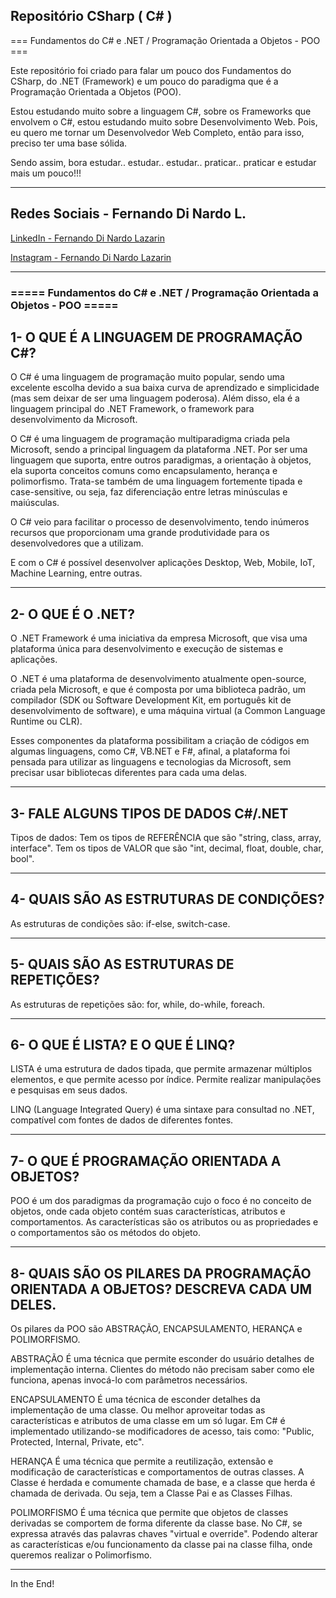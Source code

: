 ## Repositório CSharp ( C# ) ##

=== Fundamentos do C# e .NET / Programação Orientada a Objetos - POO ===

Este repositório foi criado para falar um pouco dos Fundamentos do CSharp, do .NET (Framework) e um pouco do paradigma que é a Programação Orientada a Objetos (POO).

Estou estudando muito sobre a linguagem C#, sobre os Frameworks que envolvem o C#, estou estudando muito sobre Desenvolvimento Web.
Pois, eu quero me tornar um Desenvolvedor Web Completo, então para isso, preciso ter uma base sólida.

Sendo assim, bora estudar.. estudar.. estudar.. praticar.. praticar e estudar mais um pouco!!!

---

## Redes Sociais - Fernando Di Nardo L.

[LinkedIn - Fernando Di Nardo Lazarin](https://www.linkedin.com/in/fernando-di-nardo-lazarin-82037975/)

[Instagram - Fernando Di Nardo Lazarin](https://www.instagram.com/fernando.dinardo/)

---

### ===== Fundamentos do C# e .NET / Programação Orientada a Objetos - POO =====

## 1- O QUE É A LINGUAGEM DE PROGRAMAÇÃO C#?

O C# é uma linguagem de programação muito popular, sendo uma excelente escolha devido a sua baixa curva de aprendizado 
e simplicidade (mas sem deixar de ser uma linguagem poderosa). 
Além disso, ela é a linguagem principal do .NET Framework, o framework para desenvolvimento da Microsoft.

O C# é uma linguagem de programação multiparadigma criada pela Microsoft, 
sendo a principal linguagem da plataforma .NET. Por ser uma linguagem que suporta, 
entre outros paradigmas, a orientação à objetos, ela suporta conceitos comuns como encapsulamento, herança e polimorfismo. 
Trata-se também de uma linguagem fortemente tipada e case-sensitive, 
ou seja, faz diferenciação entre letras minúsculas e maiúsculas.

O C# veio para facilitar o processo de desenvolvimento, 
tendo inúmeros recursos que proporcionam uma grande produtividade para os desenvolvedores que a utilizam.

E com o C# é possível desenvolver aplicações Desktop, Web, Mobile, IoT, Machine Learning, entre outras.

---

## 2- O QUE É O .NET?

O .NET Framework é uma iniciativa da empresa Microsoft, 
que visa uma plataforma única para desenvolvimento e execução de sistemas e aplicações. 

O .NET é uma plataforma de desenvolvimento atualmente open-source, criada pela Microsoft, 
e que é composta por uma biblioteca padrão, 
um compilador (SDK ou Software Development Kit, em português kit de desenvolvimento de software), 
e uma máquina virtual (a Common Language Runtime ou CLR).

Esses componentes da plataforma possibilitam a criação de códigos em algumas linguagens, como C#, VB.NET e F#, afinal, a plataforma foi pensada para utilizar as linguagens e tecnologias da Microsoft, sem precisar usar bibliotecas diferentes para cada uma delas.

---

## 3- FALE ALGUNS TIPOS DE DADOS C#/.NET

Tipos de dados:
Tem os tipos de REFERÊNCIA que são "string, class, array, interface".
Tem os tipos de VALOR que são "int, decimal, float, double, char, bool".

---

## 4- QUAIS SÃO AS ESTRUTURAS DE CONDIÇÕES?

As estruturas de condições são: if-else, switch-case.

---

## 5- QUAIS SÃO AS ESTRUTURAS DE REPETIÇÕES?

As estruturas de repetições são: for, while, do-while, foreach.

---

## 6- O QUE É LISTA? E O QUE É LINQ?

LISTA é uma estrutura de dados tipada, que permite armazenar múltiplos elementos, e que permite acesso por índice.
Permite realizar manipulações e pesquisas em seus dados.

LINQ (Language Integrated Query) é uma sintaxe para consultad no .NET, compatível com fontes de dados de diferentes fontes.

---

## 7- O QUE É PROGRAMAÇÃO ORIENTADA A OBJETOS?

POO é um dos paradigmas da programação cujo o foco é no conceito de objetos, 
onde cada objeto contém suas características, atributos e comportamentos.
As características são os atributos ou as propriedades e o comportamentos são os métodos do objeto.

---

## 8- QUAIS SÃO OS PILARES DA PROGRAMAÇÃO ORIENTADA A OBJETOS? DESCREVA CADA UM DELES.

Os pilares da POO são ABSTRAÇÃO, ENCAPSULAMENTO, HERANÇA e POLIMORFISMO.

ABSTRAÇÃO
É uma técnica que permite esconder do usuário detalhes de implementação interna.
Clientes do método não precisam saber como ele funciona, apenas invocá-lo com parâmetros necessários.

ENCAPSULAMENTO
É uma técnica de esconder detalhes da implementação de uma classe. Ou melhor aproveitar todas as características e atributos de uma classe em um só lugar.
Em C# é implementado utilizando-se modificadores de acesso, tais como: "Public, Protected, Internal, Private, etc".

HERANÇA
É uma técnica que permite a reutilização, extensão e modificação de características e comportamentos de outras classes. 
A Classe é herdada e comumente chamada de base, e a classe que herda é chamada de derivada. Ou seja, tem a Classe Pai e as Classes Filhas.

POLIMORFISMO
É uma técnica que permite que objetos de classes derivadas se comportem de forma diferente da classe base. 
No C#, se expressa através das palavras chaves "virtual e override". Podendo alterar as características e/ou funcionamento da classe pai na classe filha, onde queremos realizar o Polimorfismo.

---
In the End!
